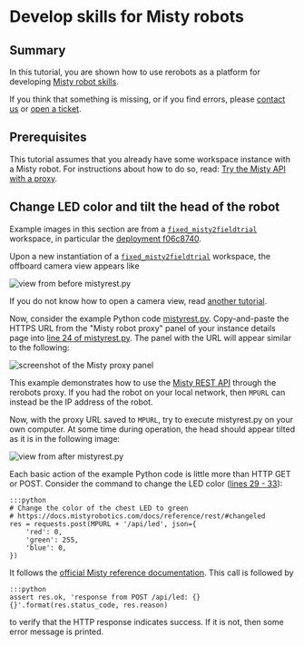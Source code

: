 # Develop skills for Misty robots

## Summary

In this tutorial, you are shown how to use rerobots as a platform for developing
[Misty robot skills](https://docs.mistyrobotics.com/docs/skills/introduction/).

If you think that something is missing, or if you find errors, please [contact
us](https://rerobots.net/contact) or [open a ticket](
https://github.com/rerobots/doc-help/issues).

## Prerequisites

This tutorial assumes that you already have some workspace instance with a Misty
robot. For instructions about how to do so, read: [Try the Misty API with a
proxy](tutorial_proxy_fixedmisty.html).

## Change LED color and tilt the head of the robot

Example images in this section are from a [`fixed_misty2fieldtrial`](
/workspaces/fixed_misty2fieldtrial.html) workspace, in particular the
[deployment
f06c8740](https://rerobots.net/workspace/f06c8740-02a0-48ec-bdde-69ff88b71afd).

Upon a new instantiation of a [`fixed_misty2fieldtrial`](
/workspaces/fixed_misty2fieldtrial.html) workspace, the offboard camera view
appears like

![view from before mistyrest.py](/fig/tutorial_mistyskills_beforeledtilt.jpg)

If you do not know how to open a camera view, read [another tutorial](
tutorial_proxy_fixedmisty.html).

Now, consider the example Python code [mistyrest.py](
https://github.com/rerobots/examples/blob/a25067f0b5b666dcb7cf9fd6fa6a4232c9e8fec9/mistyrest.py). Copy-and-paste
the HTTPS URL from the "Misty robot proxy" panel of your instance details page
into [line 24 of mistyrest.py](
https://github.com/rerobots/examples/blob/a25067f0b5b666dcb7cf9fd6fa6a4232c9e8fec9/mistyrest.py#L24). The
panel with the URL will appear similar to the following:

![screenshot of the Misty proxy panel](/fig/tutorial_proxy_fixedmisty_proxypanel.png)

This example demonstrates how to use the [Misty REST
API](https://docs.mistyrobotics.com/docs/reference/rest/) through the rerobots
proxy. If you had the robot on your local network, then `MPURL` can instead be
the IP address of the robot.

Now, with the proxy URL saved to `MPURL`, try to execute mistyrest.py on your
own computer. At some time during operation, the head should appear tilted as it
is in the following image:

![view from after mistyrest.py](/fig/tutorial_mistyskills_afterledtilt.jpg)

Each basic action of the example Python code is little more than HTTP GET or
POST. Consider the command to change the LED color ([lines 29 - 33](
https://github.com/rerobots/examples/blob/a25067f0b5b666dcb7cf9fd6fa6a4232c9e8fec9/mistyrest.py#L29-L33)):

    :::python
    # Change the color of the chest LED to green
    # https://docs.mistyrobotics.com/docs/reference/rest/#changeled
    res = requests.post(MPURL + '/api/led', json={
        'red': 0,
        'green': 255,
        'blue': 0,
    })

It follows the [official Misty reference documentation](
https://docs.mistyrobotics.com/docs/reference/rest/#changeled).
This call is followed by

    :::python
    assert res.ok, 'response from POST /api/led: {} {}'.format(res.status_code, res.reason)

to verify that the HTTP response indicates success. If it is not, then some
error message is printed.
